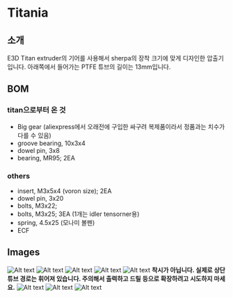 # Titania

## 소개
E3D Titan extruder의 기어를 사용해서 sherpa의 장착 크기에 맞게 디자인한 압출기입니다.
아래쪽에서 들어가는 PTFE 튜브의 길이는 13mm입니다.
## BOM
### titan으로부터 온 것
* Big gear (aliexpress에서 오래전에 구입한 싸구려 복제품이라서 정품과는 치수가 다를 수 있음)
* groove bearing, 10x3x4
* dowel pin, 3x8
* bearing, MR95; 2EA
### others
* insert, M3x5x4 (voron size); 2EA
* dowel pin, 3x20
* bolts, M3x22;
* bolts, M3x25; 3EA (1개는 idler tensorner용)
* spring, 4.5x25 (모나미 볼펜)
* ECF

## Images
![Alt text](/Images/20240119224256.jpg)
![Alt text](/Images/20240119224335.jpg)
![Alt text](/Images/20240119224406.jpg)
![Alt text](/Images/20240119224444.jpg)
![Alt text](/Images/20240119211845.jpg)
**착시가 아닙니다. 실제로 상단 튜브 경로는 휘어져 있습니다. 주의해서 출력하고 드릴 등으로 확장하려고 시도하지 마세요.**
![Alt text](/Images/20240121015510.jpg)
![Alt text](/Images/20240120_093154.jpg)
![Alt text](/Images/20240120_093213.jpg)
